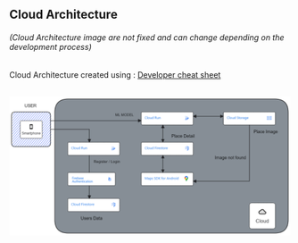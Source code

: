 ## Cloud Architecture

###### (Cloud Architecture image are not fixed and can change depending on the development process)

Cloud Architecture created using : <a href="https://googlecloudcheatsheet.withgoogle.com/architecture">Developer cheat sheet</a>

<br>

<div align="center">
  <img src="arch.png" width="800">
</div>